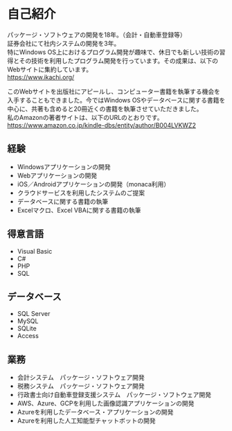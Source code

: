 # 自己紹介
パッケージ・ソフトウェアの開発を18年。（会計・自動車登録等）  
証券会社にて社内システムの開発を3年。  
特にWindows OS上におけるプログラム開発が趣味で、休日でも新しい技術の習得とその技術を利用したプログラム開発を行っています。その成果は、以下のWebサイトに集約しています。  
https://www.ikachi.org/
  
このWebサイトを出版社にアピールし、コンピューター書籍を執筆する機会を入手することもできました。今ではWindows OSやデータベースに関する書籍を中心に、共著も含めると20冊近くの書籍を執筆させていただきました。  
私のAmazonの著者サイトは、以下のURLのとおりです。  
https://www.amazon.co.jp/kindle-dbs/entity/author/B004LVKWZ2

## 経験
- Windowsアプリケーションの開発
- Webアプリケーションの開発
- iOS／Androidアプリケーションの開発（monaca利用）
- クラウドサービスを利用したシステムのご提案
- データベースに関する書籍の執筆
- Excelマクロ、Excel VBAに関する書籍の執筆

## 得意言語
- Visual Basic
- C#
- PHP
- SQL

## データベース
- SQL Server
- MySQL
- SQLite
- Access

## 業務
- 会計システム　パッケージ・ソフトウェア開発
- 税務システム　パッケージ・ソフトウェア開発
- 行政書士向け自動車登録支援システム　パッケージ・ソフトウェア開発
- AWS、Azure、GCPを利用した画像認識アプリケーションの開発
- Azureを利用したデータベース・アプリケーションの開発
- Azureを利用した人工知能型チャットボットの開発
